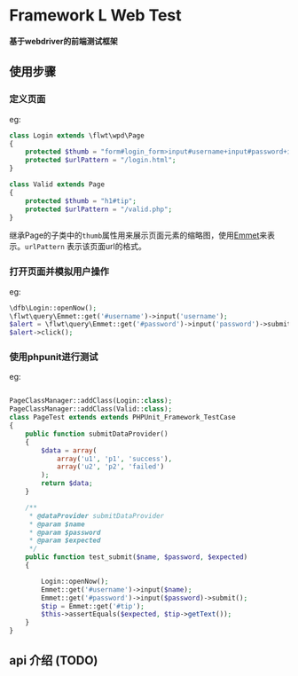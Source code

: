 # Framework L Web Test

**基于webdriver的前端测试框架**

## 使用步骤

### 定义页面

eg:
```php
class Login extends \flwt\wpd\Page
{
    protected $thumb = "form#login_form>input#username+input#password+input#submitBtn";
    protected $urlPattern = "/login.html";
}

class Valid extends Page
{
    protected $thumb = "h1#tip";
    protected $urlPattern = "/valid.php";
}

```

继承Page的子类中的`thumb`属性用来展示页面元素的缩略图，使用[Emmet](http://docs.emmet.io/)来表示。`urlPattern` 表示该页面url的格式。

### 打开页面并模拟用户操作
eg:
```php
\dfb\Login::openNow();
\flwt\query\Emmet::get('#username')->input('username');
$alert = \flwt\query\Emmet::get('#password')->input('password')->submit(1);
$alert->click();

```

### 使用phpunit进行测试

eg:

```php

PageClassManager::addClass(Login::class);
PageClassManager::addClass(Valid::class);
class PageTest extends extends PHPUnit_Framework_TestCase
{
    public function submitDataProvider()
    {
        $data = array(
            array('u1', 'p1', 'success'),
            array('u2', 'p2', 'failed')
        );
        return $data;
    }

    /**
     * @dataProvider submitDataProvider
     * @param $name
     * @param $password
     * @param $expected
     */
    public function test_submit($name, $password, $expected)
    {

        Login::openNow();
        Emmet::get('#username')->input($name);
        Emmet::get('#password')->input($password)->submit();
        $tip = Emmet::get('#tip');
        $this->assertEquals($expected, $tip->getText());
    }
}
```

## api 介绍 (TODO)


